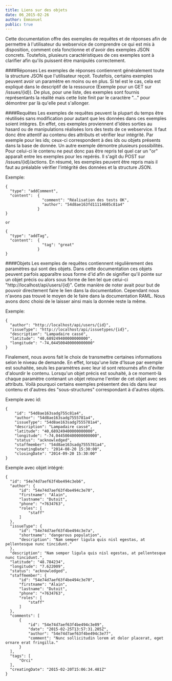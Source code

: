 ```yaml
---
title: Liens sur des objets
date: 06_2015-02-26
author: Emmanuel
public: true
---
```


Cette documentation offre des exemples de requêtes et de réponses afin de permettre à l'utilisateur du webservice de comprendre ce qui est mis à disposition, comment cela fonctionne et d'avoir des exemples JSON concrets. 
Toutefois, plusieurs caractéristiques de ces exemples sont à clarifier afin qu'ils puissent être manipulés correctement.

####Réponses
Les exemples de réponses contiennent généralement toute la structure JSON que l'utilisateur reçoit. Toutefois, certains exemples peuvent avoir un paramètre en moins ou en plus. Si tel est le cas, cela est expliqué dans le descriptif de la ressource (Exemple pour un GET sur /issues/{id}). De plus, pour une liste, des exemples sont fournis représentants la réalité mais cette liste finit par le caractère "..." pour démontrer par là qu'elle peut s'allonger.

 
####Requêtes
Les exemples de requêtes peuvent la plupart du temps être réutilisés sans modification pour autant que les données dans ces exemples soient intègres. En effet, ces exemples proviennent d'idées sorties au hasard ou de manipulations réalisées lors des tests de ce webservice. Il faut donc être attentif au contenu des attributs et vérifier leur intégrité. Par exemple pour les ids; ceux-ci correspondent à des ids ou objets présents dans la base de donnée.
Un autre exemple démontre plusieurs possibilités. Pour celui-ci le contenu ne peut donc pas être repris tel quel car un "or" apparaît entre les exemples pour les repérés. Il s'agit du POST sur /issues/{id}/actions.
En résumé, les exemples peuvent être repris mais il faut au préalable vérifier l'intégrité des données et la structure JSON.

Exemple:
```
{
  "type": "addComment",
  "content":  {
                "comment": "Réalisation des tests OK", 
                "author": "54d8ae163fd11114605c81a4"
              }
}

or

{
  "type": "addTag",
  "content":  {
                "tag": "great"
              }
}
```
 
####Objets
Les exemples de requêtes contiennent régulièrement des paramètres qui sont des objets. Dans cette documentation ces objets peuvent parfois apparaître sous forme d'id afin de signifier qu'il pointe sur un objet précis ou alors sous forme de lien tel que celui-ci "http://localhost/api/users/{id}". Cette manière de noter avait pour but de pouvoir directement faire le lien dans la documentation. Cependant nous n'avons pas trouvé le moyen de le faire dans la documentation RAML. Nous avons donc choisi de le laisser ainsi mais la donnée reste la même.


Exemple:
```
{
  "author": "http://localhost/api/users/{id}",
  "issueType": "http://localhost/api/issuetypes/{id}",
  "description": "Lampadaire cassé",
  "latitude": "40,689249400000000000",
  "longitude": "-74,044500400000000000"
}
```

 
Finalement, nous avons fait le choix de transmettre certaines informations selon le niveau de demande. En effet, lorsqu'une liste d'Issue par exemple est souhaitée, seuls les paramètres avec leur id sont retournés afin d'éviter d'alourdir le contenu. Lorsqu'un objet précis est souhaité, à ce moment-là chaque paramètre contenant un objet retourne l'entier de cet objet avec ses attributs. Voilà pourquoi certains exemples présentent des ids dans leur contenu et d'autres des "sous-structures" correspondant à d'autres objets.

Exemple avec id:
```
{
    "id": "54d8ae163sadg755c81a4",
    "author": "54d8ae163sadg7555781a4",
    "issueType": "54d8ae163sadg7555781a4",
    "description": "Lampadaire cassé",
    "latitude": "40,689249400000000000",
    "longitude": "-74,044500400000000000",
    "status": "acknowledged",
    "staffmember": "54d8ae163sadg7555781a4",
    "creatingDate": "2014-08-20 15:30:00",
    "closingDate": "2014-09-20 15:30:00"
}
```

 
Exemple avec objet intégré:
```
{
  "id": "54e74d7aef63f4be494c3eb6",
  "author": {
      "id": "54e74d7aef63f4be494c3e70",
      "firstname": "Alain",
      "lastname": "Dutoit",
      "phone": "+7634763",
      "roles": [
          "staff"
      ]
  },
  "issueType": {
      "id": "54e74d7aef63f4be494c3e7a",
      "shortname": "dangerous population",
      "description": "Nam semper ligula quis nisl egestas, at pellentesque nunc tincidunt."
  },
  "description": "Nam semper ligula quis nisl egestas, at pellentesque nunc tincidunt.",
  "latitude": "48.784234",
  "longitude": "7.622009",
  "status": "acknowledged",
  "staffmember": {
      "id": "54e74d7aef63f4be494c3e70",
      "firstname": "Alain",
      "lastname": "Dutoit",
      "phone": "+7634763",
      "roles": [
          "staff"
      ]
  },
  "comments": [
      {
          "id": "54e74d7aef63f4be494c3e89",
          "date": "2015-02-25T13:57:31.205Z",
          "author": "54e74d7aef63f4be494c3e77",
          "comment": "Nunc sollicitudin lorem at dolor placerat, eget ornare erat fringilla."
      }
  ],
  "tags": [
      "Orci"
  ],
  "creatingDate": "2015-02-20T15:06:34.481Z"
}
```
